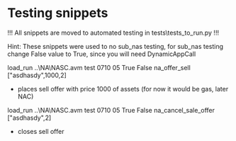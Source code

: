 # Testing snippets

!!! All snippets are moved to automated testing in tests\tests_to_run.py !!!

Hint: These snippets were used to no sub_nas testing, for sub_nas testing change False value to True, since you will need DynamicAppCall

load_run ..\NA\NASC.avm test 0710 05 True False na_offer_sell ["asdhasdy",1000,2]
-   places sell offer with price 1000 of assets (for now it would be gas, later NAC)

load_run ..\NA\NASC.avm test 0710 05 True False na_cancel_sale_offer ["asdhasdy",2]
-   closes sell offer


